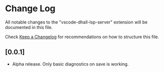# Change Log
All notable changes to the "vscode-dhall-lsp-server" extension will be documented in this file.

Check [Keep a Changelog](http://keepachangelog.com/) for recommendations on how to structure this file.

## [0.0.1]
- Alpha release. Only basic diagnostics on save is working.